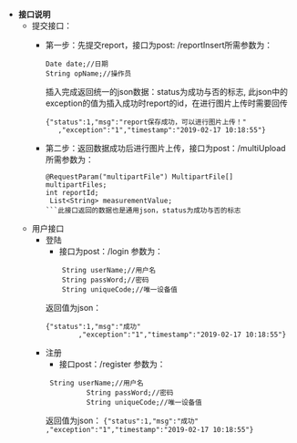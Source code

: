 - **接口说明**
  - 提交接口：
       - 第一步：先提交report，接口为post:   /reportInsert所需参数为：
         ``` 
         Date date;//日期
         String opName;//操作员
         ```
         插入完成返回统一的json数据：status为成功与否的标志,
         此json中的exception的值为插入成功时report的id，在进行图片上传时需要回传
         ```
         {"status":1,"msg":"report保存成功，可以进行图片上传！"
            ,"exception":"1","timestamp":"2019-02-17 10:18:55"}
         ```
         
       - 第二步：返回数据成功后进行图片上传，接口为post：/multiUpload
         所需参数为：
         ```
         @RequestParam("multipartFile") MultipartFile[] multipartFiles;
         int reportId;
          List<String> measurementValue;
         ```此接口返回的数据也是通用json，status为成功与否的标志
  - 用户接口
    - 登陆
      - 接口为post：/login
      参数为：
      ```
          String userName;//用户名
          String passWord;//密码
          String uniqueCode;//唯一设备值
      ```
      返回值为json：
      ```
      {"status":1,"msg":"成功"
              ,"exception":"1","timestamp":"2019-02-17 10:18:55"}
      ```
    - 注册
      - 接口post：/register
      参数为：
      ```
       String userName;//用户名
                String passWord;//密码
                String uniqueCode;//唯一设备值
      ```
       返回值为json：
            ```
            {"status":1,"msg":"成功"
                    ,"exception":"1","timestamp":"2019-02-17 10:18:55"}
            ```